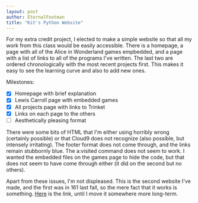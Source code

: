 ```yaml
---
layout: post
author: EternalFootman
title: "Kit's Python Website"
---
```


For my extra credit project, I elected to make a simple website so that all my work from this class would be easily accessible. There is a homepage, a page with all of the Alice in Wonderland games empbedded, and a page with a list of links to all of the programs I've written. The last two are ordered chronologically with the most recent projects first. This makes it easy to see the learning curve and also to add new ones.

Milestones:
 - [x] Homepage with brief explanation
 - [x] Lewis Carroll page with embedded games
 - [x] All projects page with links to Trinket
 - [x] Links on each page to the others
 - [ ] Aesthetically pleasing format

There were some bits of HTML that I'm either using horribly wrong (certainly possible) or that Cloud9 does not recognize (also possible, but intensely irritating). The footer format does not come through, and the links remain stubbornly blue. The a:visited command does not seem to work.
I wanted the embedded files on the games page to hide the code, but that does not seem to have come through either (it did on the second but no others).

Apart from these issues, I'm not displeased. This is the second website I've made, and the first was in 161 last fall, so the mere fact that it works is something.
[Here](https://projects-kruegerkit.c9users.io/projectshome.html) is the link, until I move it somewhere more long-term.
